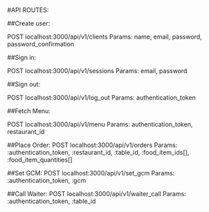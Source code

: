 #API ROUTES:

##Create user:

POST localhost:3000/api/v1/clients
Params: name, email, password, password_confirmation

##Sign in:

POST localhost:3000/api/v1/sessions
Params: email, password

##Sign out:

POST localhost:3000/api/v1/log_out
Params: authentication_token

##Fetch Menu:

POST localhost:3000/api/v1/menu
Params: authentication_token, restaurant_id

##Place Order:
POST localhost:3000/api/v1/orders
Params: :authentication_token, :restaurant_id, :table_id, :food_item_ids[], :food_item_quantities[]

##Set GCM:
POST localhost:3000/api/v1/set_gcm
Params: :authentication_token, :gcm

##Call Waiter:
POST localhost:3000/api/v1/waiter_call
Params: :authentication_token, :table_id